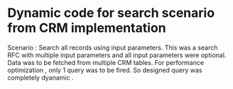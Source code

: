 # Dynamic code for search scenario from CRM implementation

Scenario : Search all records using input parameters.
This was a search RFC with multiple input parameters and all input parameters were optional.
Data was to be fetched from multiple CRM tables.
For performance optimization , only 1 query was to be fired.
So designed query was completely dyanamic .

